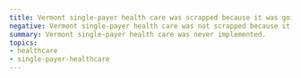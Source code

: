 ```yaml
---
title: Vermont single-payer health care was scrapped because it was going bankrupt
negative: Vermont single-payer health care was not scrapped because it was going bankrupt
summary: Vermont single-payer health care was never implemented.
topics:
- healthcare
- single-payer-healthcare
---
```


